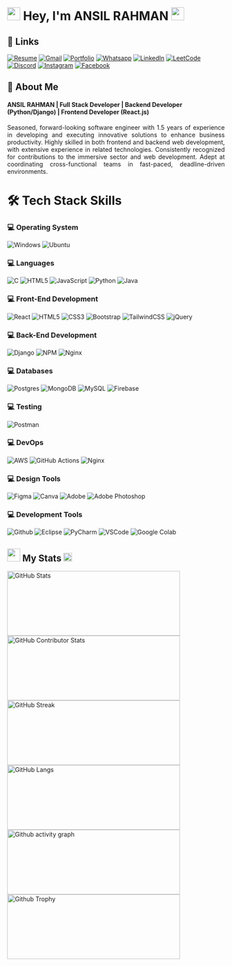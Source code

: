 # <img src="animated/rabbit.gif" height="30" /> Hey, I'm **ANSIL RAHMAN** <img src="animated/hands.gif" height="30" />

## 🔗 Links

[![Resume](https://img.shields.io/badge/Resume-%239146FF.svg?logo=read-the-docs&logoColor=white)](https://drive.google.com/file/d/1IIoZUBoN0mQEHqWsKsfvzWKJ8Fqpo1YF/view?usp=drive_link) [![Gmail](https://img.shields.io/badge/Gmail-%23FF4500.svg?logo=Gmail&logoColor=white)](mailto:ansilrahman777@gmail.com) [![Portfolio](https://img.shields.io/badge/-Portfolio-FE7A16?logo=Google-chrome&logoColor=white)](https://ansilrahman777.vercel.app) [![Whatsapp](https://img.shields.io/badge/-WhatsApp-green?logo=WhatsApp&logoColor=white)](https://wa.me/+918592959403) [![LinkedIn](https://img.shields.io/badge/LinkedIn-%230077B5.svg?logo=linkedin&logoColor=white)](https://www.linkedin.com/in/ansilrahman777) [![LeetCode](https://img.shields.io/badge/LeetCode-FE7A16.svg?logo=leetcode&logoColor=white)](https://leetcode.com/u/rahmanansil777/) [![Discord](https://img.shields.io/badge/Discord-%237289DA.svg?logo=discord&logoColor=white)](https://discord.com/channels/@me) [![Instagram](https://img.shields.io/badge/Instagram-%23E4405F.svg?logo=Instagram&logoColor=white)](https://www.instagram.com/anzil.rahman.k/) [![Facebook](https://img.shields.io/badge/Facebook-%231877F2.svg?logo=Facebook&logoColor=white)](https://www.facebook.com/ansil.rahman.777/)


## 🚀 About Me

#### **ANSIL RAHMAN** | Full Stack Developer | Backend Developer (Python/Django) | Frontend Developer (React.js)

<p style="text-align: justify;">
Seasoned, forward-looking software engineer with 1.5 years of experience in developing and executing innovative solutions to enhance business productivity. Highly skilled in both frontend and backend web development, with extensive experience in related technologies. Consistently recognized for contributions to the immersive sector and web development. Adept at coordinating cross-functional teams in fast-paced, deadline-driven environments.
</p>


# 🛠️ Tech Stack Skills

### 💻 Operating System

![Windows](https://img.shields.io/badge/windows-%230769AD.svg?style=for-the-badge&logo=windows&logoColor=white) 
![Ubuntu](https://img.shields.io/badge/ubuntu-%23E34F26.svg?style=for-the-badge&logo=ubuntu&logoColor=white)

### 💻 Languages

![C](https://img.shields.io/badge/c-%2300599C.svg?style=for-the-badge&logo=c&logoColor=white) 
![HTML5](https://img.shields.io/badge/html5-%23E34F26.svg?style=for-the-badge&logo=html5&logoColor=white) 
![JavaScript](https://img.shields.io/badge/javascript-%23323330.svg?style=for-the-badge&logo=javascript&logoColor=%23F7DF1E) 
![Python](https://img.shields.io/badge/python-%233776AB.svg?style=for-the-badge&logo=python&logoColor=white) 
![Java](https://img.shields.io/badge/java-%23ED8B00.svg?style=for-the-badge&logo=openjdk&logoColor=white)


### 💻 Front-End Development

![React](https://img.shields.io/badge/react-%2320232a.svg?style=for-the-badge&logo=react&logoColor=%2361DAFB) 
![HTML5](https://img.shields.io/badge/html5-%23E34F26.svg?style=for-the-badge&logo=html5&logoColor=white) 
![CSS3](https://img.shields.io/badge/css3-%231572B6.svg?style=for-the-badge&logo=css3&logoColor=white) 
![Bootstrap](https://img.shields.io/badge/bootstrap-%238511FA.svg?style=for-the-badge&logo=bootstrap&logoColor=white) 
![TailwindCSS](https://img.shields.io/badge/tailwindcss-%2338B2AC.svg?style=for-the-badge&logo=tailwind-css&logoColor=white) 
![jQuery](https://img.shields.io/badge/jquery-%230769AD.svg?style=for-the-badge&logo=jquery&logoColor=white) 

### 💻 Back-End Development

![Django](https://img.shields.io/badge/Django-%23092E20.svg?style=for-the-badge&logo=django&logoColor=white)
![NPM](https://img.shields.io/badge/NPM-%23CB3837.svg?style=for-the-badge&logo=npm&logoColor=white)
![Nginx](https://img.shields.io/badge/Nginx-009900?style=for-the-badge&logo=nginx&logoColor=white)

### 💻 Databases

![Postgres](https://img.shields.io/badge/postgres-%23316192.svg?style=for-the-badge&logo=postgresql&logoColor=white) 
![MongoDB](https://img.shields.io/badge/MongoDB-%234ea94b.svg?style=for-the-badge&logo=mongodb&logoColor=white) 
![MySQL](https://img.shields.io/badge/mysql-%2300000f.svg?style=for-the-badge&logo=mysql&logoColor=white)
![Firebase](https://img.shields.io/badge/firebase-%23039BE5.svg?style=for-the-badge&logo=firebase)

### 💻 Testing

![Postman](https://img.shields.io/badge/Postman-FF6C37?style=for-the-badge&logo=postman&logoColor=white)

### 💻 DevOps

![AWS](https://img.shields.io/badge/AWS-%23FF9900.svg?style=for-the-badge&logo=amazon-aws&logoColor=white) 
![GitHub Actions](https://img.shields.io/badge/github%20actions-121013?style=for-the-badge&logo=github&logoColor=white) 
![Nginx](https://img.shields.io/badge/Nginx-009900?style=for-the-badge&logo=nginx&logoColor=white)

### 💻 Design Tools

![Figma](https://img.shields.io/badge/figma-%23F24E1E.svg?style=for-the-badge&logo=figma&logoColor=white)
![Canva](https://img.shields.io/badge/Canva-%2300C4CC.svg?style=for-the-badge&logo=Canva&logoColor=white) 
![Adobe](https://img.shields.io/badge/adobe-%23FF0000.svg?style=for-the-badge&logo=adobe&logoColor=white) 
![Adobe Photoshop](https://img.shields.io/badge/adobe%20photoshop-%2331A8FF.svg?style=for-the-badge&logo=adobe%20photoshop&logoColor=white)

### 💻 Development Tools

![Github](https://img.shields.io/badge/github-%23121013.svg?style=for-the-badge&logo=github&logoColor=white)
![Eclipse](https://img.shields.io/badge/Eclipse-2C2255.svg?style=for-the-badge&logo=Eclipse&logoColor=white) 
![PyCharm](https://img.shields.io/badge/PyCharm-21D789.svg?style=for-the-badge&logo=PyCharm&logoColor=white) 
![VSCode](https://img.shields.io/badge/VSCode-007ACC.svg?style=for-the-badge&logo=visual-studio-code&logoColor=white)
![Google Colab](https://img.shields.io/badge/Google%20Colab-F9AB00.svg?style=for-the-badge&logo=Google-Colab&logoColor=white)


## <img src="animated/light_5.gif" height="30px" /> My Stats <img src="animated/loading.gif" height="20px" />

<img src="https://github-readme-stats.vercel.app/api?username=ansilrahman777&show_icons=true&theme=radical" alt="GitHub Stats" width="400" height="150">
<img src="https://github-contributor-stats.vercel.app/api?username=ansilrahman777&limit=5&theme=dark&combine_all_yearly_contributions=true" alt="GitHub Contributor Stats" width="400" height="150">

<a href="https://git.io/streak-stats">
    <img src="https://github-readme-streak-stats.herokuapp.com?user=ansilrahman777&theme=blueberry&date_format=M%20j%5B%2C%20Y%5D" alt="GitHub Streak" width="400" height="150">
</a>

<img src="https://github-readme-stats.vercel.app/api/top-langs/?username=ansilrahman777&layout=compact&theme=blue-green" alt="GitHub Langs" width="400" height="150">
<img src="https://github-readme-activity-graph.vercel.app/graph?username=ansilrahman777&theme=github-compact" alt="Github activity graph" width="400" height="150">
<img src="https://github-profile-trophy.vercel.app/?username=ansilrahman777&theme=discord" alt="Github Trophy" width="400" height="150">






